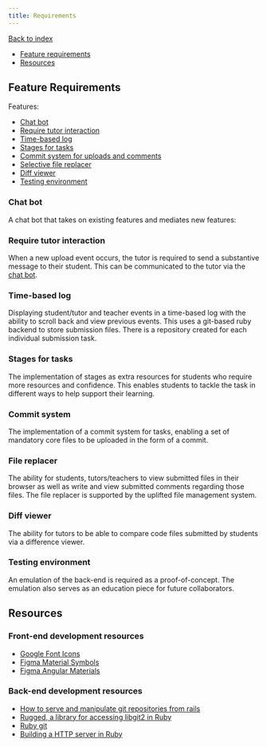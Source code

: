```yaml
---
title: Requirements
---
```


[Back to index](Index.md)

- [Feature requirements](#feature-requirements)
- [Resources](#resources)

## Feature Requirements

Features:

- [Chat bot](#chat-bot)
- [Require tutor interaction](#require-tutor-interaction)
- [Time-based log](#time-based-log)
- [Stages for tasks](#stages-for-tasks)
- [Commit system for uploads and comments](#commit-system)
- [Selective file replacer](#file-replacer)
- [Diff viewer](#diff-viewer)
- [Testing environment](#testing-environment)

### Chat bot

A chat bot that takes on existing features and mediates new features:

### Require tutor interaction

When a new upload event occurs, the tutor is required to send a substantive message to their
student. This can be communicated to the tutor via the [chat bot](#chat-bot).

### Time-based log

Displaying student/tutor and teacher events in a time-based log with the ability to scroll back and
view previous events. This uses a git-based ruby backend to store submission files. There is a
repository created for each individual submission task.

### Stages for tasks

The implementation of stages as extra resources for students who require more resources and
confidence. This enables students to tackle the task in different ways to help support their
learning.

### Commit system

The implementation of a commit system for tasks, enabling a set of mandatory core files to be
uploaded in the form of a commit.

### File replacer

The ability for students, tutors/teachers to view submitted files in their browser as well as write
and view submitted comments regarding those files. The file replacer is supported by the uplifted
file management system.

### Diff viewer

The ability for tutors to be able to compare code files submitted by students via a difference
viewer.

### Testing environment

An emulation of the back-end is required as a proof-of-concept. The emulation also serves as an
education piece for future collaborators.

## Resources

### Front-end development resources

- [Google Font Icons](https://fonts.google.com/icons)
- [Figma Material Symbols](https://www.figma.com/community/plugin/1088610476491668236/Material-Symbols)
- [Figma Angular Materials](https://www.figma.com/community/file/967106164617088179)

### Back-end development resources

- [How to serve and manipulate git repositories from rails](https://stackoverflow.com/questions/67791598/how-to-serve-manipulate-git-repo-from-rails)
- [Rugged, a library for accessing libgit2 in Ruby](https://github.com/libgit2/rugged)
- [Ruby git](https://github.com/ruby-git/ruby-git)
- [Building a HTTP server in Ruby](https://blog.appsignal.com/2016/11/23/ruby-magic-building-a-30-line-http-server-in-ruby.html)
